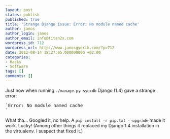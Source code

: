 ```yaml
---
layout: post
status: publish
published: true
title: 'Strange Django issue: Error: No module named cache'
author: janos
author_login: janos
author_email: info@titan2x.com
wordpress_id: 712
wordpress_url: http://www.janosgyerik.com/?p=712
date: 2012-08-14 18:27:05.000000000 +02:00
categories:
- Hacks
- Software
tags: []
comments: []
---
```

Just now when running `./manage.py syncdb` Django (1.4) gave a strange error:

<pre>`Error: No module named cache
`</pre>

What tha... Googled it, no help. A `pip install -r pip.txt --upgrade` made it work. Lucky! (Among other things it replaced my Django 1.4 installation in the virtualenv. I suspect that fixed it.)
